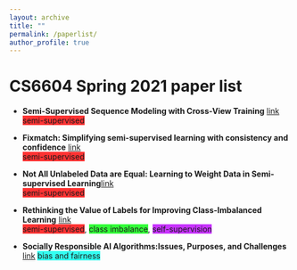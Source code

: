 ```yaml
---
layout: archive
title: ""
permalink: /paperlist/
author_profile: true
---
```



# CS6604 Spring 2021 paper list


- **Semi-Supervised Sequence Modeling with Cross-View Training** [link](https://arxiv.org/abs/1809.08370)  
<span style="background-color:#ff3333;" class="textbox">semi-supervised</span>

- **Fixmatch: Simplifying semi-supervised learning with consistency and confidence** [link](https://arxiv.org/abs/2001.07685)  
<span style="background-color:#ff3333;" class="textbox">semi-supervised</span>

- **Not All Unlabeled Data are Equal: Learning to Weight Data in Semi-supervised Learning**[link](https://arxiv.org/pdf/2007.01293.pdf)  
<span style="background-color:#ff3333;" class="textbox">semi-supervised</span> 

- **Rethinking the Value of Labels for Improving Class-Imbalanced Learning** [link](https://arxiv.org/abs/2006.07529)  
<span style="background-color:#ff3333;" class="textbox">semi-supervised</span>, <span style="background-color:#33ff39;" class="textbox">class imbalance</span>,  <span style="background-color:#c733ff;" class="textbox">self-supervision</span> 

- **Socially Responsible AI Algorithms:Issues, Purposes, and Challenges** [link](https://arxiv.org/pdf/2101.02032.pdf) 
<span style="background-color:#33fff0;" class="textbox">bias and fairness</span>

